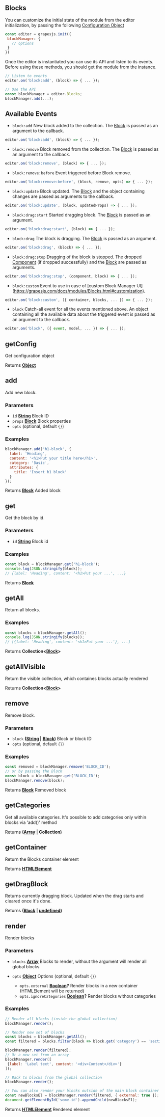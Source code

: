 <!-- Generated by documentation.js. Update this documentation by updating the source code. -->

## Blocks

You can customize the initial state of the module from the editor initialization, by passing the following [Configuration Object][1]

```js
const editor = grapesjs.init({
 blockManager: {
   // options
 }
})
```

Once the editor is instantiated you can use its API and listen to its events. Before using these methods, you should get the module from the instance.

```js
// Listen to events
editor.on('block:add', (block) => { ... });

// Use the API
const blockManager = editor.Blocks;
blockManager.add(...);
```

## Available Events
* `block:add` New block added to the collection. The [Block] is passed as an argument to the callback.

```javascript
editor.on('block:add', (block) => { ... });
```

* `block:remove` Block removed from the collection. The [Block] is passed as an argument to the callback.

```javascript
editor.on('block:remove', (block) => { ... });
```

* `block:remove:before` Event triggered before Block remove.

```javascript
editor.on('block:remove:before', (block, remove, opts) => { ... });
```

* `block:update` Block updated. The [Block] and the object containing changes are passed as arguments to the callback.

```javascript
editor.on('block:update', (block, updatedProps) => { ... });
```

* `block:drag:start` Started dragging block. The [Block] is passed as an argument.

```javascript
editor.on('block:drag:start', (block) => { ... });
```

* `block:drag` The block is dragging. The [Block] is passed as an argument.

```javascript
editor.on('block:drag', (block) => { ... });
```

* `block:drag:stop` Dragging of the block is stopped. The dropped [Component] (if dropped successfully) and the [Block] are passed as arguments.

```javascript
editor.on('block:drag:stop', (component, block) => { ... });
```

* `block:custom` Event to use in case of [custom Block Manager UI]\(https://grapesjs.com/docs/modules/Blocks.html#customization).

```javascript
editor.on('block:custom', ({ container, blocks, ... }) => { ... });
```

* `block` Catch-all event for all the events mentioned above. An object containing all the available data about the triggered event is passed as an argument to the callback.

```javascript
editor.on('block', ({ event, model, ... }) => { ... });
```

[Block]: block.html

[Component]: component.html

## getConfig

Get configuration object

Returns **[Object][2]** 

## add

Add new block.

### Parameters

*   `id` **[String][3]** Block ID
*   `props` **[Block]** Block properties
*   `opts`   (optional, default `{}`)

### Examples

```javascript
blockManager.add('h1-block', {
  label: 'Heading',
  content: '<h1>Put your title here</h1>',
  category: 'Basic',
  attributes: {
    title: 'Insert h1 block'
  }
});
```

Returns **[Block]** Added block

## get

Get the block by id.

### Parameters

*   `id` **[String][3]** Block id

### Examples

```javascript
const block = blockManager.get('h1-block');
console.log(JSON.stringify(block));
// {label: 'Heading', content: '<h1>Put your ...', ...}
```

Returns **[Block]** 

## getAll

Return all blocks.

### Examples

```javascript
const blocks = blockManager.getAll();
console.log(JSON.stringify(blocks));
// [{label: 'Heading', content: '<h1>Put your ...'}, ...]
```

Returns **Collection<[Block]>** 

## getAllVisible

Return the visible collection, which containes blocks actually rendered

Returns **Collection<[Block]>** 

## remove

Remove block.

### Parameters

*   `block` **([String][3] | [Block])** Block or block ID
*   `opts`   (optional, default `{}`)

### Examples

```javascript
const removed = blockManager.remove('BLOCK_ID');
// or by passing the Block
const block = blockManager.get('BLOCK_ID');
blockManager.remove(block);
```

Returns **[Block]** Removed block

## getCategories

Get all available categories.
It's possible to add categories only within blocks via 'add()' method

Returns **([Array][4] | Collection)** 

## getContainer

Return the Blocks container element

Returns **[HTMLElement][5]** 

## getDragBlock

Returns currently dragging block.
Updated when the drag starts and cleared once it's done.

Returns **([Block] | [undefined][6])** 

## render

Render blocks

### Parameters

*   `blocks` **[Array][4]** Blocks to render, without the argument will render all global blocks
*   `opts` **[Object][2]** Options (optional, default `{}`)

    *   `opts.external` **[Boolean][7]?** Render blocks in a new container (HTMLElement will be returned)
    *   `opts.ignoreCategories` **[Boolean][7]?** Render blocks without categories

### Examples

```javascript
// Render all blocks (inside the global collection)
blockManager.render();

// Render new set of blocks
const blocks = blockManager.getAll();
const filtered = blocks.filter(block => block.get('category') == 'sections')

blockManager.render(filtered);
// Or a new set from an array
blockManager.render([
 {label: 'Label text', content: '<div>Content</div>'}
]);

// Back to blocks from the global collection
blockManager.render();

// You can also render your blocks outside of the main block container
const newBlocksEl = blockManager.render(filtered, { external: true });
document.getElementById('some-id').appendChild(newBlocksEl);
```

Returns **[HTMLElement][5]** Rendered element

[1]: https://github.com/GrapesJS/grapesjs/blob/master/src/block_manager/config/config.ts

[2]: https://developer.mozilla.org/docs/Web/JavaScript/Reference/Global_Objects/Object

[3]: https://developer.mozilla.org/docs/Web/JavaScript/Reference/Global_Objects/String

[4]: https://developer.mozilla.org/docs/Web/JavaScript/Reference/Global_Objects/Array

[5]: https://developer.mozilla.org/docs/Web/HTML/Element

[6]: https://developer.mozilla.org/docs/Web/JavaScript/Reference/Global_Objects/undefined

[7]: https://developer.mozilla.org/docs/Web/JavaScript/Reference/Global_Objects/Boolean
